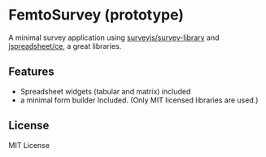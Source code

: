 # FemtoSurvey (prototype)

A minimal survey application using [surveyjs/survey-library](https://github.com/surveyjs/survey-library) and [jspreadsheet/ce](https://github.com/jspreadsheet/ce), a great libraries.

## Features
- Spreadsheet widgets (tabular and matrix) included
- a minimal form builder Included. (Only MIT licensed libraries are used.)

## License
MIT License